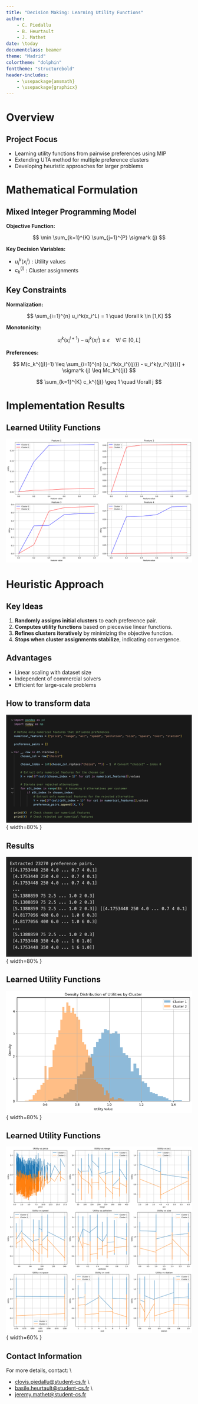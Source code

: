 ```yaml
---
title: "Decision Making: Learning Utility Functions"
author:
    - C. Piedallu
    - B. Heurtault
    - J. Mathet
date: \today
documentclass: beamer
theme: "Madrid"
colortheme: "dolphin"
fonttheme: "structurebold"
header-includes:
    - \usepackage{amsmath}
    - \usepackage{graphicx}
---
```


# Overview

## Project Focus
- Learning utility functions from pairwise preferences using MIP
- Extending UTA method for multiple preference clusters
- Developing heuristic approaches for larger problems

# Mathematical Formulation

## Mixed Integer Programming Model

**Objective Function:**

$$
\min \sum_{k=1}^{K} \sum_{j=1}^{P} \sigma^k (j)
$$

**Key Decision Variables:**

- $u_i^k(x_i^l)$ : Utility values
- $c_k^{(j)}$ : Cluster assignments

## Key Constraints

**Normalization:**

$$
\sum_{i=1}^{n} u_i^k(x_i^L) = 1 \quad \forall k \in [1,K]
$$

**Monotonicity:**

$$
u_i^k(x_i^{l+1})-u_i^k(x_i^{l}) \geq \epsilon \quad \forall l \in [0,L]
$$

**Preferences:**

$$
M(c_k^{(j)}-1) \leq \sum_{i=1}^{n} [u_i^k(x_i^{(j)}) - u_i^k(y_i^{(j)})] + \sigma^k (j) \leq Mc_k^{(j)}
$$

$$
\sum_{k=1}^{K} c_k^{(j)} \geq 1 \quad \forall j
$$

# Implementation Results

## Learned Utility Functions

![Utility Functions](images/utility_functions.png)

# Heuristic Approach

## Key Ideas

1. **Randomly assigns initial clusters** to each preference pair.
2. **Computes utility functions** based on piecewise linear functions.
3. **Refines clusters iteratively** by minimizing the objective function.
4. **Stops when cluster assignments stabilize**, indicating convergence.


## Advantages
- Linear scaling with dataset size
- Independent of commercial solvers
- Efficient for large-scale problems

## How to transform data

![Transformation of cars dataset](images/screen1.png){ width=80% }

## Results

![Extracted pairs](images/screen2.png){ width=80% }

## Learned Utility Functions

![Utility Functions Density](images/outputd.png){ width=80% }

## Learned Utility Functions

![Utility Functions](images/outputp.png){ width=60% }

## Contact Information
For more details, contact:
\
- clovis.piedallu@student-cs.fr
\
- basile.heurtault@student-cs.fr
\
- jeremy.mathet@student-cs.fr
